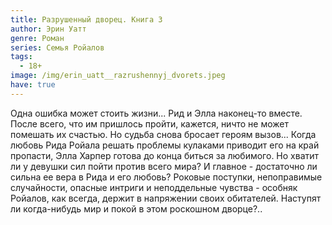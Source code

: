 ```yaml
---
title: Разрушенный дворец. Книга 3
author: Эрин Уатт
genre: Роман
series: Семья Ройалов
tags:
  - 18+
image: /img/erin_uatt__razrushennyj_dvorets.jpeg
have: true
---
```

Одна ошибка может стоить жизни... Рид и Элла наконец-то вместе. После всего, что им пришлось пройти, кажется, ничто не может помешать их счастью. Но судьба снова бросает героям вызов... Когда любовь Рида Ройала решать проблемы кулаками приводит его на край пропасти, Элла Харпер готова до конца биться за любимого. Но хватит ли у девушки сил пойти против всего мира? И главное - достаточно ли сильна ее вера в Рида и его любовь? Роковые поступки, непоправимые случайности, опасные интриги и неподдельные чувства - особняк Ройалов, как всегда, держит в напряжении своих обитателей. Наступят ли когда-нибудь мир и покой в этом роскошном дворце?..